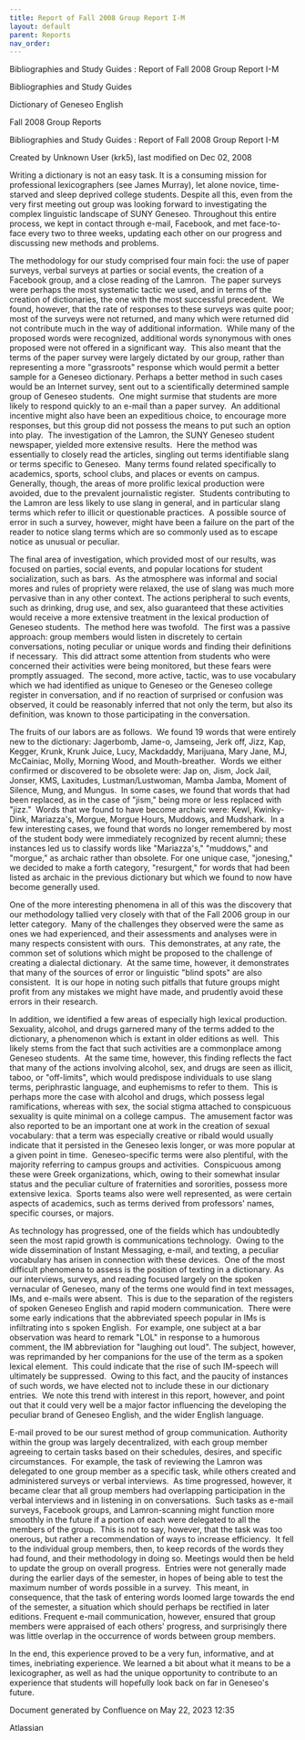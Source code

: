 ```yaml
---
title: Report of Fall 2008 Group Report I-M
layout: default
parent: Reports
nav_order:
---
```


Bibliographies and Study Guides : Report of Fall 2008 Group Report I-M

Bibliographies and Study Guides

Dictionary of Geneseo English

Fall 2008 Group Reports

Bibliographies and Study Guides : Report of Fall 2008 Group Report I-M

Created by  Unknown User (krk5), last modified on Dec 02, 2008

Writing a dictionary is not an easy task. It is a consuming mission for professional lexicographers (see James Murray), let alone novice, time-starved and sleep deprived college students. Despite all this, even from the very first meeting out group was looking forward to investigating the complex linguistic landscape of SUNY Geneseo. Throughout this entire process, we kept in contact through e-mail, Facebook, and met face-to-face every two to three weeks, updating each other on our progress and discussing new methods and problems.

The methodology for our study comprised four main foci: the use of paper surveys, verbal surveys at parties or social events, the creation of a Facebook group, and a close reading of the Lamron.  The paper surveys were perhaps the most systematic tactic we used, and in terms of the creation of dictionaries, the one with the most successful precedent.  We found, however, that the rate of responses to these surveys was quite poor; most of the surveys were not returned, and many which were returned did not contribute much in the way of additional information.  While many of the proposed words were recognized, additional words synonymous with ones proposed were not offered in a significant way.  This also meant that the terms of the paper survey were largely dictated by our group, rather than representing a more &quot;grassroots&quot; response which would permit a better sample for a Geneseo dictionary. Perhaps a better method in such cases would be an Internet survey, sent out to a scientifically determined sample group of Geneseo students.  One might surmise that students are more likely to respond quickly to an e-mail than a paper survey.  An additional incentive might also have been an expeditious choice, to encourage more responses, but this group did not possess the means to put such an option into play.  The investigation of the Lamron, the SUNY Geneseo student newspaper, yielded more extensive results.  Here the method was essentially to closely read the articles, singling out terms identifiable slang or terms specific to Geneseo.  Many terms found related specifically to academics, sports, school clubs, and places or events on campus.  Generally, though, the areas of more prolific lexical production were avoided, due to the prevalent journalistic register.  Students contributing to the Lamron are less likely to use slang in general, and in particular slang terms which refer to illicit or questionable practices.  A possible source of error in such a survey, however, might have been a failure on the part of the reader to notice slang terms which are so commonly used as to escape notice as unusual or peculiar. 

The final area of investigation, which provided most of our results, was focused on parties, social events, and popular locations for student socialization, such as bars.  As the atmosphere was informal and social mores and rules of propriety were relaxed, the use of slang was much more pervasive than in any other context. The actions peripheral to such events, such as drinking, drug use, and sex, also guaranteed that these activities would receive a more extensive treatment in the lexical production of Geneseo students.  The method here was twofold.  The first was a passive approach: group members would listen in discretely to certain conversations, noting peculiar or unique words and finding their definitions if necessary.  This did attract some attention from students who were concerned their activities were being monitored, but these fears were promptly assuaged.  The second, more active, tactic, was to use vocabulary which we had identified as unique to Geneseo or the Geneseo college register in conversation, and if no reaction of surprised or confusion was observed, it could be reasonably inferred that not only the term, but also its definition, was known to those participating in the conversation.

The fruits of our labors are as follows.  We found 19 words that were entirely new to the dictionary: Jagerbomb, Jame-o, Jamseing, Jerk off, Jizz, Kap, Kegger, Krunk, Krunk Juice, Lucy, Mackdaddy, Marijuana, Mary Jane, MJ, McCainiac, Molly, Morning Wood, and Mouth-breather.  Words we either confirmed or discovered to be obsolete were: Jap on, Jism, Jock Jail, Jonser, KMS, Laxitudes, Lustman/Lustwoman, Mamba Jamba, Moment of Silence, Mung, and Mungus.  In some cases, we found that words that had been replaced, as in the case of &quot;jism,&quot; being more or less replaced with &quot;jizz.&quot;  Words that we found to have become archaic were: Kewl, Kwinky-Dink, Mariazza's, Morgue, Morgue Hours, Muddows, and Mudshark.  In a few interesting cases, we found that words no longer remembered by most of the student body were immediately recognized by recent alumni; these instances led us to classify words like &quot;Mariazza's,&quot; &quot;muddows,&quot; and &quot;morgue,&quot; as archaic rather than obsolete. For one unique case, &quot;jonesing,&quot; we decided to make a forth category, &quot;resurgent,&quot; for words that had been listed as archaic in the previous dictionary but which we found to now have become generally used. 

One of the more interesting phenomena in all of this was the discovery that our methodology tallied very closely with that of the Fall 2006 group in our letter category.  Many of the challenges they observed were the same as ones we had experienced, and their assessments and analyses were in many respects consistent with ours.  This demonstrates, at any rate, the common set of solutions which might be proposed to the challenge of creating a dialectal dictionary.  At the same time, however, it demonstrates that many of the sources of error or linguistic &quot;blind spots&quot; are also consistent.  It is our hope in noting such pitfalls that future groups might profit from any mistakes we might have made, and prudently avoid these errors in their research. 

In addition, we identified a few areas of especially high lexical production.  Sexuality, alcohol, and drugs garnered many of the terms added to the dictionary, a phenomenon which is extant in older editions as well.  This likely stems from the fact that such activities are a commonplace among Geneseo students.  At the same time, however, this finding reflects the fact that many of the actions involving alcohol, sex, and drugs are seen as illicit, taboo, or &quot;off-limits&quot;, which would predispose individuals to use slang terms, periphrastic language, and euphemisms to refer to them.  This is perhaps more the case with alcohol and drugs, which possess legal ramifications, whereas with sex, the social stigma attached to conspicuous sexuality is quite minimal on a college campus.  The amusement factor was also reported to be an important one at work in the creation of sexual vocabulary: that a term was especially creative or ribald would usually indicate that it persisted in the Geneseo lexis longer, or was more popular at a given point in time.  Geneseo-specific terms were also plentiful, with the majority referring to campus groups and activities.  Conspicuous among these were Greek organizations, which, owing to their somewhat insular status and the peculiar culture of fraternities and sororities, possess more extensive lexica.  Sports teams also were well represented, as were certain aspects of academics, such as terms derived from professors' names, specific courses, or majors.

As technology has progressed, one of the fields which has undoubtedly seen the most rapid growth is communications technology.  Owing to the wide dissemination of Instant Messaging, e-mail, and texting, a peculiar vocabulary has arisen in connection with these devices.  One of the most difficult phenomena to assess is the position of texting in a dictionary. As our interviews, surveys, and reading focused largely on the spoken vernacular of Geneseo, many of the terms one would find in text messages, IMs, and e-mails were absent.  This is due to the separation of the registers of spoken Geneseo English and rapid modern communication.  There were some early indications that the abbreviated speech popular in IMs is infiltrating into s spoken English.  For example, one subject at a bar observation was heard to remark &quot;LOL&quot; in response to a humorous comment, the IM abbreviation for &quot;laughing out loud&quot;. The subject, however, was reprimanded by her companions for the use of the term as a spoken lexical element.  This could indicate that the rise of such IM-speech will ultimately be suppressed.  Owing to this fact, and the paucity of instances of such words, we have elected not to include these in our dictionary entries.  We note this trend with interest in this report, however, and point out that it could very well be a major factor influencing the developing the peculiar brand of Geneseo English, and the wider English language. 

E-mail proved to be our surest method of group communication. Authority within the group was largely decentralized, with each group member agreeing to certain tasks based on their schedules, desires, and specific circumstances.  For example, the task of reviewing the Lamron was delegated to one group member as a specific task, while others created and administered surveys or verbal interviews.  As time progressed, however, it became clear that all group members had overlapping participation in the verbal interviews and in listening in on conversations.  Such tasks as e-mail surveys, Facebook groups, and Lamron-scanning might function more smoothly in the future if a portion of each were delegated to all the members of the group.  This is not to say, however, that the task was too onerous, but rather a recommendation of ways to increase efficiency.  It fell to the individual group members, then, to keep records of the words they had found, and their methodology in doing so. Meetings would then be held to update the group on overall progress.  Entries were not generally made during the earlier days of the semester, in hopes of being able to test the maximum number of words possible in a survey.  This meant, in consequence, that the task of entering words loomed large towards the end of the semester, a situation which should perhaps be rectified in later editions. Frequent e-mail communication, however, ensured that group members were appraised of each others' progress, and surprisingly there was little overlap in the occurrence of words between group members. 

In the end, this experience proved to be a very fun, informative, and at times, inebriating experience. We learned a bit about what it means to be a lexicographer, as well as had the unique opportunity to contribute to an experience that students will hopefully look back on far in Geneseo's future. 

Document generated by Confluence on May 22, 2023 12:35

Atlassian
